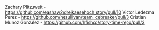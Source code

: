 Zachary Plitzuweit - https://github.com/eashaw2/dreikaesehoch_story/pull/10
Victor Ledezma Perez - https://github.com/nqsullivan/team_icebreaker/pull/8
Cristian Munoz Gonzalez - https://github.com/hfishco/story-time-repo/pull/3
